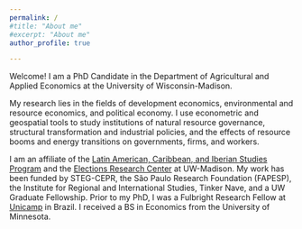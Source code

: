 ```yaml
---
permalink: /
#title: "About me"
#excerpt: "About me"
author_profile: true

---
```


Welcome! I am a PhD Candidate in the Department of Agricultural and Applied Economics at the University of Wisconsin-Madison. <!-- You can read my CV [here](http://ekatovich.github.io/files/Katovich_CV.pdf). -->

My research lies in the fields of development economics, environmental and resource economics, and political economy. I use econometric and geospatial tools to study institutions of natural resource governance, structural transformation and industrial policies, and the effects of resource booms and energy transitions on governments, firms, and workers.  <br/>

I am an affiliate of the [Latin American, Caribbean, and Iberian Studies Program]( https://lacis.wisc.edu/) and the [Elections Research Center](https://elections.wisc.edu/) at UW-Madison. My work has been funded by STEG-CEPR, the São Paulo Research Foundation (FAPESP), the Institute for Regional and International Studies, Tinker Nave, and a UW Graduate Fellowship. Prior to my PhD, I was a Fulbright Research Fellow at [Unicamp](https://www.eco.unicamp.br/nea/) in Brazil. I received a BS in Economics from the University of Minnesota.



